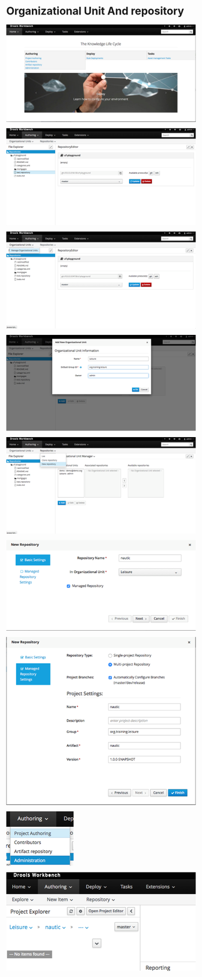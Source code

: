# Organizational Unit And repository







![](BRMS/Step1-CreateOrganisationAndRepository/Action01.png)


![](BRMS/Step1-CreateOrganisationAndRepository/Action02.png)



![](BRMS/Step1-CreateOrganisationAndRepository/Action03.png)



![](BRMS/Step1-CreateOrganisationAndRepository/Action04.png)



![](BRMS/Step1-CreateOrganisationAndRepository/Action05.png)


![](BRMS/Step1-CreateOrganisationAndRepository/Action06.png)




![](BRMS/Step1-CreateOrganisationAndRepository/Action07.png)




![](BRMS/Step1-CreateOrganisationAndRepository/Action08.png)


![](BRMS/Step1-CreateOrganisationAndRepository/Action09.png)









